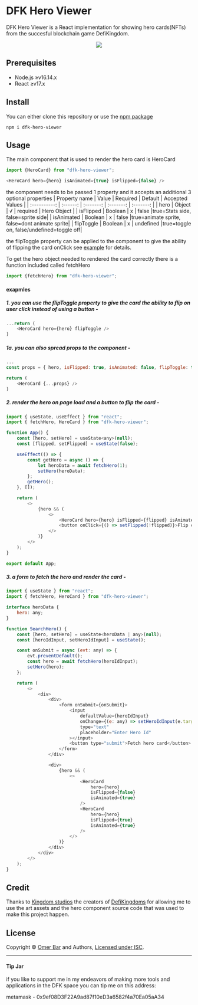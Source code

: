 # DFK Hero Viewer

DFK Hero Viewer is a React implementation for showing hero cards(NFTs) from the succesful blockchain game DefiKingdom.
<p align="center">
  <img src="https://i.imgur.com/X5eUbv8.jpg">
</p>

## Prerequisites
- Node.js ≥v16.14.x
- React ≥v17.x

## Install
You can either clone this repository or use the [npm package](https://www.npmjs.com/package/dfk-hero-viewer)
```Shell
npm i dfk-hero-viewer
```

## Usage
The main component that is used to render the hero card is HeroCard
```js
import {HeroCard} from "dfk-hero-viewer";

<HeroCard hero={hero} isAnimated={true} isFlipped={false} />
```
the component needs to be passed 1 property and it accepts an additional 3 optional properties
|		Property name		|		Value			|		Required		|		Default			|	Accepted Values		|
|		:----------:		|		:------:		|		:-------:		|		:-------:		|		:-------:		|
|		hero				|		Object			|			√			|		required		|		Hero Object		|
|		isFlipped			|		Boolean			|			x			|		false			|true=Stats side, false=sprite side|
|		isAnimated			|		Boolean			|			x			|		false			|true=animate sprite, false=dont animate sprite|
|		flipToggle			|		Boolean			|			x			|		undefined			|true=toggle on, false/undefined=toggle off|

the flipToggle property can be applied to the component to give the ability of flipping the card onClick see [example](https://github.com/EryX666/DFK-Hero-Viewer/edit/main/README.md#1-you-can-use-the-fliptoggle-property-to-give-the-card-the-ability-to-flip-on-user-click-instead-of-using-a-button--) for details.


To get the hero object needed to rendered the card correctly there is a function included called fetchHero
```js
import {fetchHero} from "dfk-hero-viewer";
```
#### exapmles

##### 1. you can use the flipToggle property to give the card the ability to flip on user click instead of using a button -
```js
...return (
	<HeroCard hero={hero} flipToggle />
)
```

##### 1a. you can also spread props to the component -
```js
...
const props = { hero, isFlipped: true, isAnimated: false, flipToggle: true };

return (
	<HeroCard {...props} />
)

```
##### 2. render the hero on page load and a button to flip the card -
```js
import { useState, useEffect } from "react";
import { fetchHero, HeroCard } from "dfk-hero-viewer";

function App() {
	const [hero, setHero] = useState<any>(null);
	const [flipped, setFlipped] = useState(false);

	useEffect(() => {
		const getHero = async () => {
			let heroData = await fetchHero(1);
			setHero(heroData);
		};
		getHero();
	}, []);

	return (
		<>
			{hero && (
				<>
					<HeroCard hero={hero} isFlipped={flipped} isAnimated={true} />
					<button onClick={() => setFlipped(!flipped)}>Flip card</button>
				</>
			)}
		</>
	);
}

export default App;
```

##### 3. a form to fetch the hero and render the card -
```js
import { useState } from "react";
import { fetchHero, HeroCard } from "dfk-hero-viewer";

interface heroData {
	hero: any;
}

function SearchHero() {
	const [hero, setHero] = useState<heroData | any>(null);
	const [heroIdInput, setHeroIdInput] = useState();

	const onSubmit = async (evt: any) => {
		evt.preventDefault();
		const hero = await fetchHero(heroIdInput);
		setHero(hero);
	};

	return (
		<>
			<div>
				<div>
					<form onSubmit={onSubmit}>
						<input
							defaultValue={heroIdInput}
							onChange={(e: any) => setHeroIdInput(e.target.value)}
							type="text"
							placeholder="Enter Hero Id"
						></input>
						<button type="submit">Fetch hero card</button>
					</form>
				</div>

				<div>
					{hero && (
						<>
							<HeroCard
								hero={hero}
								isFlipped={false}
								isAnimated={true}
							/>
							<HeroCard
								hero={hero}
								isFlipped={true}
								isAnimated={true}
							/>
						</>
					)}
				</div>
			</div>
		</>
	);
}
```

## Credit
Thanks to [Kingdom studios](https://kingdomstudios.io/) the creators of [DefiKingdoms](https://defikingdoms.com/) for allowing me to use the art assets and the hero component source code that was used to make this project happen.

## License
Copyright © [Omer Bar](https://github.com/EryX666) and Authors, [Licensed under ISC](/LICENSE.md).

---------------
#### Tip Jar
if you like to support me in my endeavors of making more tools and applications in the DFK space you can tip me on this address:

metamask - 0x9ef08D3F22A9ad87f10eD3a6582f4a70Ea05aA34
